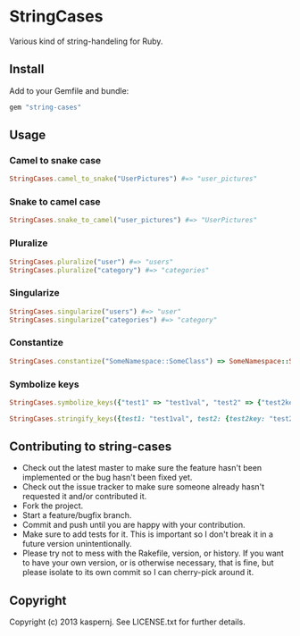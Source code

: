# StringCases

Various kind of string-handeling for Ruby.

## Install

Add to your Gemfile and bundle:

```ruby
gem "string-cases"
```

## Usage

### Camel to snake case

```ruby
StringCases.camel_to_snake("UserPictures") #=> "user_pictures"
```

### Snake to camel case

```ruby
StringCases.snake_to_camel("user_pictures") #=> "UserPictures"
```

### Pluralize

```ruby
StringCases.pluralize("user") #=> "users"
StringCases.pluralize("category") #=> "categories"
```

### Singularize

```ruby
StringCases.singularize("users") #=> "user"
StringCases.singularize("categories") #=> "category"
```

### Constantize

```ruby
StringCases.constantize("SomeNamespace::SomeClass") => SomeNamespace::SomeClass
```

### Symbolize keys

```ruby
StringCases.symbolize_keys({"test1" => "test1val", "test2" => {"test2key" => "test2val"}}, recursive: true) #=> {:test1 => "test1val, :test2 => {:test2key => "test2val"}}
```

```ruby
StringCases.stringify_keys({test1: "test1val", test2: {test2key: "test2val"}}, recursive: true) #=> {"test1" => "test1val, "test2" => {"test2key" => "test2val"}}
```

## Contributing to string-cases

* Check out the latest master to make sure the feature hasn't been implemented or the bug hasn't been fixed yet.
* Check out the issue tracker to make sure someone already hasn't requested it and/or contributed it.
* Fork the project.
* Start a feature/bugfix branch.
* Commit and push until you are happy with your contribution.
* Make sure to add tests for it. This is important so I don't break it in a future version unintentionally.
* Please try not to mess with the Rakefile, version, or history. If you want to have your own version, or is otherwise necessary, that is fine, but please isolate to its own commit so I can cherry-pick around it.

## Copyright

Copyright (c) 2013 kaspernj. See LICENSE.txt for
further details.
